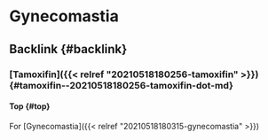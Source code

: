 # Gynecomastia


## Backlink {#backlink}


### [Tamoxifin]({{< relref "20210518180256-tamoxifin" >}}) {#tamoxifin--20210518180256-tamoxifin-dot-md}


#### Top {#top}

For [Gynecomastia]({{< relref "20210518180315-gynecomastia" >}})
